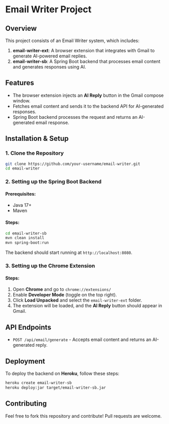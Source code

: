 # Email Writer Project

## Overview
This project consists of an Email Writer system, which includes:
1. **email-writer-ext**: A browser extension that integrates with Gmail to generate AI-powered email replies.
2. **email-writer-sb**: A Spring Boot backend that processes email content and generates responses using AI.

## Features
- The browser extension injects an **AI Reply** button in the Gmail compose window.
- Fetches email content and sends it to the backend API for AI-generated responses.
- Spring Boot backend processes the request and returns an AI-generated email response.

## Installation & Setup
### 1. Clone the Repository
```sh
git clone https://github.com/your-username/email-writer.git
cd email-writer
```

### 2. Setting up the Spring Boot Backend
#### Prerequisites:
- Java 17+
- Maven

#### Steps:
```sh
cd email-writer-sb
mvn clean install
mvn spring-boot:run
```
The backend should start running at `http://localhost:8080`.

### 3. Setting up the Chrome Extension
#### Steps:
1. Open **Chrome** and go to `chrome://extensions/`
2. Enable **Developer Mode** (toggle on the top right).
3. Click **Load Unpacked** and select the `email-writer-ext` folder.
4. The extension will be loaded, and the **AI Reply** button should appear in Gmail.

## API Endpoints
- `POST /api/email/generate` - Accepts email content and returns an AI-generated reply.

## Deployment
To deploy the backend on **Heroku**, follow these steps:
```sh
heroku create email-writer-sb
heroku deploy:jar target/email-writer-sb.jar
```

## Contributing
Feel free to fork this repository and contribute! Pull requests are welcome.
